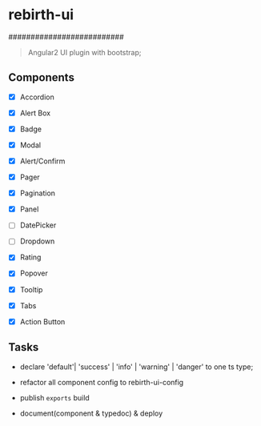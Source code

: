 # rebirth-ui
##########################
> Angular2 UI plugin with bootstrap;

## Components

- [x] Accordion
- [x] Alert Box
- [x] Badge
- [x] Modal
- [x] Alert/Confirm
- [x] Pager
- [x] Pagination
- [x] Panel
- [ ] DatePicker
- [ ] Dropdown
- [x] Rating
- [x] Popover
- [x] Tooltip
- [x] Tabs
- [x] Action Button


## Tasks

- declare 'default'| 'success' | 'info' | 'warning' | 'danger' to one ts type; 

- refactor all component config to rebirth-ui-config

- publish `exports` build

- document(component & typedoc) & deploy

